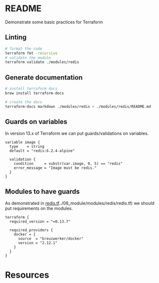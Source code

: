 # README
Demonstrate some basic practices for Terraform 

## Linting 
```sh
# format the code
terraform fmt -recursive  
# validate the module
terraform validate ./modules/redis 
```

## Generate documentation 
```sh
# install terraform docs
brew install terraform-docs

# create the docs
terraform-docs markdown ./modules/redis > ./modules/redis/README.md
```

## Guards on variables
In version 13.x of Terraform we can put guards/validations on variables. 
```hcl
variable image {
  type    = string
  default = "redis:6.2.4-alpine"

  validation {
    condition     = substr(var.image, 0, 5) == "redis"
    error_message = "Image must be redis."
  }
}
```

## Modules to have guards
As demonstrated in [redis.tf]()../08_module/modules/redis/redis.tf) we should put requirements on the modules. 

```hcl
terraform {
  required_version = "=0.13.7"

  required_providers {
    docker = {
      source  = "kreuzwerker/docker"
      version = "2.12.1"
    }
  }
}
```

# Resources
 


